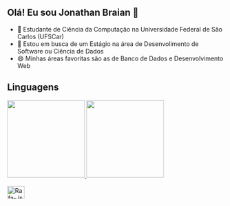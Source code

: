 ## Olá! Eu sou Jonathan Braian 👋

- 🌱 Estudante de Ciência da Computação na Universidade Federal de São Carlos (UFSCar)
- 🔭 Estou em busca de um Estágio na área de Desenvolimento de Software ou Ciência de Dados
- 😄 Minhas áreas favoritas são as de Banco de Dados e Desenvolvimento Web

## Linguagens

  <div>
    <a href="https://beacons.ai/JonathanBDias">
      <img height="180em" src="https://github-readme-stats.vercel.app/api?username=JonathanBDias&show_icons=true&theme=dark&include_all_commits&cont_private_true"/>
      <img height="180em" src="https://github-readme-stats.vercel.app/api/top-langs/?username=JonathanBDias&layout=compact&langs_count=16&theme=dark"/>
  </div>

  <div style="display: inline_block"><br>
      <img align="center" alt="Rafa-Js" height="30" width="40" src="https://cdn.jsdelivr.net/gh/devicons/devicon@latest/icons/threedsmax/threedsmax-original.svg" />
  </div>
